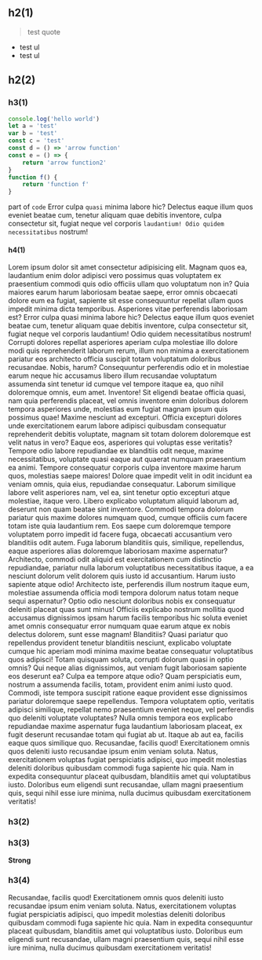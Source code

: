 ## h2(1)

> test quote

-   test ul
-   test ul

## h2(2)

### h3(1)

```js
console.log('hello world')
let a = 'test'
var b = 'test'
const c = 'test'
const d = () => 'arrow function'
const e = () => {
	return 'arrow function2'
}
function f() {
	return 'function f'
}
```

part of `code` Error culpa `quasi` minima labore hic? Delectus eaque illum quos eveniet beatae cum, tenetur aliquam quae debitis inventore, culpa consectetur sit, fugiat neque vel corporis `laudantium! Odio quidem necessitatibus` nostrum!

#### h4(1)

Lorem ipsum dolor sit amet consectetur adipisicing elit. Magnam quos ea, laudantium enim dolor adipisci vero possimus quas voluptatem ex praesentium commodi quis odio officiis ullam quo voluptatum non in?
Quia maiores earum harum laboriosam beatae saepe, error omnis obcaecati dolore eum ea fugiat, sapiente sit esse consequuntur repellat ullam quos impedit minima dicta temporibus. Asperiores vitae perferendis laboriosam est?
Error culpa quasi minima labore hic? Delectus eaque illum quos eveniet beatae cum, tenetur aliquam quae debitis inventore, culpa consectetur sit, fugiat neque vel corporis laudantium! Odio quidem necessitatibus nostrum!
Corrupti dolores repellat asperiores aperiam culpa molestiae illo dolore modi quis reprehenderit laborum rerum, illum non minima a exercitationem pariatur eos architecto officia suscipit totam voluptatum doloribus recusandae. Nobis, harum?
Consequuntur perferendis odio et in molestiae earum neque hic accusamus libero illum recusandae voluptatum assumenda sint tenetur id cumque vel tempore itaque ea, quo nihil doloremque omnis, eum amet. Inventore!
Sit eligendi beatae officia quasi, nam quia perferendis placeat, vel omnis inventore enim doloribus dolorem tempora asperiores unde, molestias eum fugiat magnam ipsum quis possimus quae! Maxime nesciunt ad excepturi.
Officia excepturi dolores unde exercitationem earum labore adipisci quibusdam consequatur reprehenderit debitis voluptate, magnam sit totam dolorem doloremque est velit natus in vero? Eaque eos, asperiores qui voluptas esse veritatis?
Tempore odio labore repudiandae ex blanditiis odit neque, maxime necessitatibus, voluptate quasi eaque aut quaerat numquam praesentium ea animi. Tempore consequatur corporis culpa inventore maxime harum quos, molestias saepe maiores!
Dolore quae impedit velit in odit incidunt ea veniam omnis, quia eius, repudiandae consequatur. Laborum similique labore velit asperiores nam, vel ea, sint tenetur optio excepturi atque molestiae, itaque vero.
Libero explicabo voluptatum aliquid laborum ad, deserunt non quam beatae sint inventore. Commodi tempora dolorum pariatur quis maxime dolores numquam quod, cumque officiis cum facere totam iste quia laudantium rem.
Eos saepe cum doloremque tempore voluptatem porro impedit id facere fuga, obcaecati accusantium vero blanditiis odit autem. Fuga laborum blanditiis quis, similique, repellendus, eaque asperiores alias doloremque laboriosam maxime aspernatur?
Architecto, commodi odit aliquid est exercitationem cum distinctio repudiandae, pariatur nulla laborum voluptatibus necessitatibus itaque, a ea nesciunt dolorum velit dolorem quis iusto id accusantium. Harum iusto sapiente atque odio!
Architecto iste, perferendis illum nostrum itaque eum, molestiae assumenda officia modi tempora dolorum natus totam neque sequi aspernatur? Optio odio nesciunt doloribus nobis ex consequatur deleniti placeat quas sunt minus!
Officiis explicabo nostrum mollitia quod accusamus dignissimos ipsam harum facilis temporibus hic soluta eveniet amet omnis consequatur error numquam quae earum atque ex nobis delectus dolorem, sunt esse magnam! Blanditiis?
Quasi pariatur quo repellendus provident tenetur blanditiis nesciunt, explicabo voluptate cumque hic aperiam modi minima maxime beatae consequatur voluptatibus quos adipisci! Totam quisquam soluta, corrupti dolorum quasi in optio omnis?
Qui neque alias dignissimos, aut veniam fugit laboriosam sapiente eos deserunt ea? Culpa ea tempore atque odio? Quam perspiciatis eum, nostrum a assumenda facilis, totam, provident enim animi iusto quod.
Commodi, iste tempora suscipit ratione eaque provident esse dignissimos pariatur doloremque saepe repellendus. Tempora voluptatem optio, veritatis adipisci similique, repellat nemo praesentium eveniet neque, vel perferendis quo deleniti voluptate voluptates?
Nulla omnis tempora eos explicabo repudiandae maxime aspernatur fuga laudantium laboriosam placeat, ex fugit deserunt recusandae totam qui fugiat ab ut. Itaque ab aut ea, facilis eaque quos similique quo.
Recusandae, facilis quod! Exercitationem omnis quos deleniti iusto recusandae ipsum enim veniam soluta. Natus, exercitationem voluptas fugiat perspiciatis adipisci, quo impedit molestias deleniti doloribus quibusdam commodi fuga sapiente hic quia.
Nam in expedita consequuntur placeat quibusdam, blanditiis amet qui voluptatibus iusto. Doloribus eum eligendi sunt recusandae, ullam magni praesentium quis, sequi nihil esse iure minima, nulla ducimus quibusdam exercitationem veritatis!

### h3(2)

### h3(3)

**Strong**

### h3(**4**)

Recusandae, facilis quod! Exercitationem omnis quos deleniti iusto recusandae ipsum enim veniam soluta. Natus, exercitationem voluptas fugiat perspiciatis adipisci, quo impedit molestias deleniti doloribus quibusdam commodi fuga sapiente hic quia.
Nam in expedita consequuntur placeat quibusdam, blanditiis amet qui voluptatibus iusto. Doloribus eum eligendi sunt recusandae, ullam magni praesentium quis, sequi nihil esse iure minima, nulla ducimus quibusdam exercitationem veritatis!
